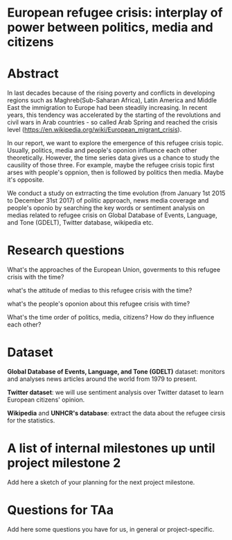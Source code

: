# European refugee crisis: interplay of power between politics, media and citizens

# Abstract
In last decades because of the rising poverty and conflicts in developing regions such as Maghreb(Sub-Saharan Africa), Latin America and Middle East the immigration to Europe had been steadily increasing. In recent years, this tendency was accelerated by the starting of the revolutions and civil wars in Arab countries - so called Arab Spring and reached the crisis level (https://en.wikipedia.org/wiki/European_migrant_crisis). 

In our report, we want to explore the emergence of this refugee crisis topic. Usually, politics, media and people's oponion influence each other theoretically. However, the time series data gives us a chance to study the causility of those three. For example, maybe the refugee crisis topic first arses with people's oppnion, then is followed by politics then media. Maybe it's opposite. 

We conduct a study on extrracting the time evolution (from January 1st 2015 to December 31st 2017) of politic approach, news media coverage and people's oponio by searching the key words or sentiment analysis on medias related to refugee crisis on Global Database of Events, Language, and Tone (GDELT), Twitter database, wikipedia etc.



# Research questions
What's the approaches of the European Union, goverments to this refugee crisis with the time?

what's the attitude of medias to this refugee crisis with the time?

what's the people's oponion about this refugee crisis with time?

What's the time order of politics, media, citizens? How do they influence each other?


# Dataset
**Global Database of Events, Language, and Tone (GDELT)** dataset: monitors and analyses news articles around the world from 1979 to present.

**Twitter dataset**: we will use sentiment analysis over Twitter dataset to learn European citizens' opinion.

**Wikipedia** and **UNHCR's database**: extract the data about the refugee cirsis for the statistics.



# A list of internal milestones up until project milestone 2
Add here a sketch of your planning for the next project milestone.

# Questions for TAa
Add here some questions you have for us, in general or project-specific.
